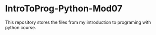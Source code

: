 # IntroToProg-Python-Mod07
This repository stores the files from my introduction to programing with python course.
